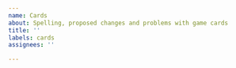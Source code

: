 ```yaml
---
name: Cards
about: Spelling, proposed changes and problems with game cards
title: ''
labels: cards
assignees: ''

---
```



